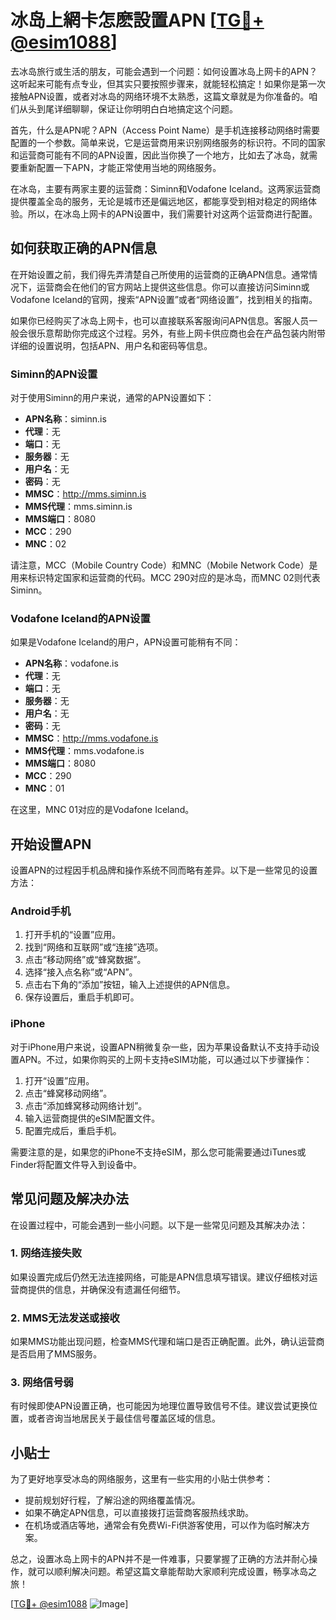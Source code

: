 # 冰岛上網卡怎麽設置APN [[TG💪+ @esim1088](https://t.me/s/esim1088)]

去冰岛旅行或生活的朋友，可能会遇到一个问题：如何设置冰岛上网卡的APN？这听起来可能有点专业，但其实只要按照步骤来，就能轻松搞定！如果你是第一次接触APN设置，或者对冰岛的网络环境不太熟悉，这篇文章就是为你准备的。咱们从头到尾详细聊聊，保证让你明明白白地搞定这个问题。

首先，什么是APN呢？APN（Access Point Name）是手机连接移动网络时需要配置的一个参数。简单来说，它是运营商用来识别网络服务的标识符。不同的国家和运营商可能有不同的APN设置，因此当你换了一个地方，比如去了冰岛，就需要重新配置一下APN，才能正常使用当地的网络服务。

在冰岛，主要有两家主要的运营商：Siminn和Vodafone Iceland。这两家运营商提供覆盖全岛的服务，无论是城市还是偏远地区，都能享受到相对稳定的网络体验。所以，在冰岛上网卡的APN设置中，我们需要针对这两个运营商进行配置。

## 如何获取正确的APN信息

在开始设置之前，我们得先弄清楚自己所使用的运营商的正确APN信息。通常情况下，运营商会在他们的官方网站上提供这些信息。你可以直接访问Siminn或Vodafone Iceland的官网，搜索“APN设置”或者“网络设置”，找到相关的指南。

如果你已经购买了冰岛上网卡，也可以直接联系客服询问APN信息。客服人员一般会很乐意帮助你完成这个过程。另外，有些上网卡供应商也会在产品包装内附带详细的设置说明，包括APN、用户名和密码等信息。

### Siminn的APN设置

对于使用Siminn的用户来说，通常的APN设置如下：

- **APN名称**：siminn.is  
- **代理**：无  
- **端口**：无  
- **服务器**：无  
- **用户名**：无  
- **密码**：无  
- **MMSC**：http://mms.siminn.is  
- **MMS代理**：mms.siminn.is  
- **MMS端口**：8080  
- **MCC**：290  
- **MNC**：02  

请注意，MCC（Mobile Country Code）和MNC（Mobile Network Code）是用来标识特定国家和运营商的代码。MCC 290对应的是冰岛，而MNC 02则代表Siminn。

### Vodafone Iceland的APN设置

如果是Vodafone Iceland的用户，APN设置可能稍有不同：

- **APN名称**：vodafone.is  
- **代理**：无  
- **端口**：无  
- **服务器**：无  
- **用户名**：无  
- **密码**：无  
- **MMSC**：http://mms.vodafone.is  
- **MMS代理**：mms.vodafone.is  
- **MMS端口**：8080  
- **MCC**：290  
- **MNC**：01  

在这里，MNC 01对应的是Vodafone Iceland。

## 开始设置APN

设置APN的过程因手机品牌和操作系统不同而略有差异。以下是一些常见的设置方法：

### Android手机

1. 打开手机的“设置”应用。
2. 找到“网络和互联网”或“连接”选项。
3. 点击“移动网络”或“蜂窝数据”。
4. 选择“接入点名称”或“APN”。
5. 点击右下角的“添加”按钮，输入上述提供的APN信息。
6. 保存设置后，重启手机即可。

### iPhone

对于iPhone用户来说，设置APN稍微复杂一些，因为苹果设备默认不支持手动设置APN。不过，如果你购买的上网卡支持eSIM功能，可以通过以下步骤操作：

1. 打开“设置”应用。
2. 点击“蜂窝移动网络”。
3. 点击“添加蜂窝移动网络计划”。
4. 输入运营商提供的eSIM配置文件。
5. 配置完成后，重启手机。

需要注意的是，如果您的iPhone不支持eSIM，那么您可能需要通过iTunes或Finder将配置文件导入到设备中。

## 常见问题及解决办法

在设置过程中，可能会遇到一些小问题。以下是一些常见问题及其解决办法：

### 1. 网络连接失败

如果设置完成后仍然无法连接网络，可能是APN信息填写错误。建议仔细核对运营商提供的信息，并确保没有遗漏任何细节。

### 2. MMS无法发送或接收

如果MMS功能出现问题，检查MMS代理和端口是否正确配置。此外，确认运营商是否启用了MMS服务。

### 3. 网络信号弱

有时候即使APN设置正确，也可能因为地理位置导致信号不佳。建议尝试更换位置，或者咨询当地居民关于最佳信号覆盖区域的信息。

## 小贴士

为了更好地享受冰岛的网络服务，这里有一些实用的小贴士供参考：

- 提前规划好行程，了解沿途的网络覆盖情况。
- 如果不确定APN信息，可以直接拨打运营商客服热线求助。
- 在机场或酒店等地，通常会有免费Wi-Fi供游客使用，可以作为临时解决方案。

总之，设置冰岛上网卡的APN并不是一件难事，只要掌握了正确的方法并耐心操作，就可以顺利解决问题。希望这篇文章能帮助大家顺利完成设置，畅享冰岛之旅！

[[TG💪+ @esim1088](https://t.me/s/esim1088) ![Image](https://i.postimg.cc/4NQfJmqS/Snipaste-2025-05-13-00-14-12.png)]